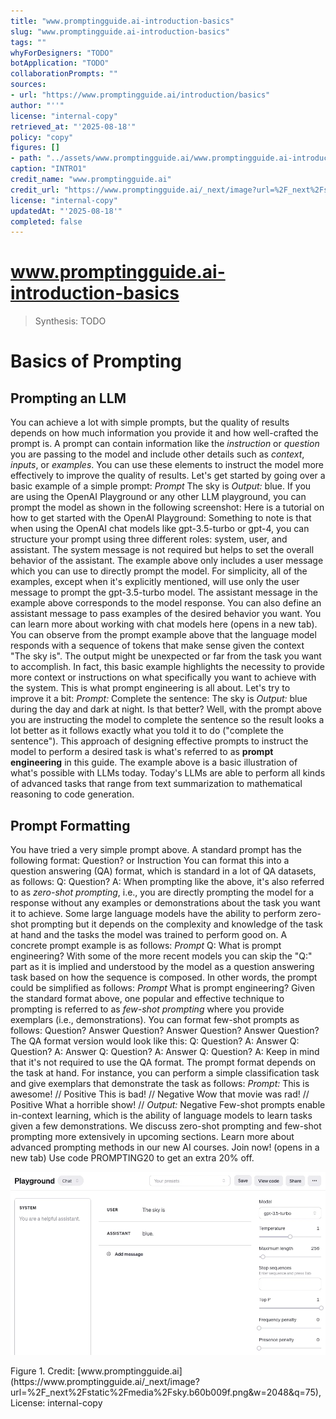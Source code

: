 ```yaml
---
title: "www.promptingguide.ai-introduction-basics"
slug: "www.promptingguide.ai-introduction-basics"
tags: ""
whyForDesigners: "TODO"
botApplication: "TODO"
collaborationPrompts: ""
sources:
- url: "https://www.promptingguide.ai/introduction/basics"
author: "''"
license: "internal-copy"
retrieved_at: "'2025-08-18'"
policy: "copy"
figures: []
- path: "../assets/www.promptingguide.ai/www.promptingguide.ai-introduction-basics/dc0eed1ff96d.webp"
caption: "INTRO1"
credit_name: "www.promptingguide.ai"
credit_url: "https://www.promptingguide.ai/_next/image?url=%2F_next%2Fstatic%2Fmedia%2Fsky.b60b009f.png&w=2048&q=75"
license: "internal-copy"
updatedAt: "'2025-08-18'"
completed: false
---
```


# www.promptingguide.ai-introduction-basics

> Synthesis: TODO

# Basics of Prompting
## Prompting an LLM
You can achieve a lot with simple prompts, but the quality of results depends on how much information you provide it and how well-crafted the prompt is. A prompt can contain information like the
*instruction* or *question* you are passing to the model and include other details such as *context*, *inputs*, or *examples*. You can use these elements to instruct the model more effectively to improve the quality of results.
Let's get started by going over a basic example of a simple prompt:
*Prompt*
The sky is
*Output:*
blue.
If you are using the OpenAI Playground or any other LLM playground, you can prompt the model as shown in the following screenshot:
Here is a tutorial on how to get started with the OpenAI Playground:
Something to note is that when using the OpenAI chat models like
gpt-3.5-turbo or
gpt-4, you can structure your prompt using three different roles:
system,
user, and
assistant. The system message is not required but helps to set the overall behavior of the assistant. The example above only includes a user message which you can use to directly prompt the model. For simplicity, all of the examples, except when it's explicitly mentioned, will use only the
user message to prompt the
gpt-3.5-turbo model. The
assistant message in the example above corresponds to the model response. You can also define an assistant message to pass examples of the desired behavior you want. You can learn more about working with chat models here (opens in a new tab).
You can observe from the prompt example above that the language model responds with a sequence of tokens that make sense given the context
"The sky is". The output might be unexpected or far from the task you want to accomplish. In fact, this basic example highlights the necessity to provide more context or instructions on what specifically you want to achieve with the system. This is what prompt engineering is all about.
Let's try to improve it a bit:
*Prompt:*
Complete the sentence:
The sky is
*Output:*
blue during the day and dark at night.
Is that better? Well, with the prompt above you are instructing the model to complete the sentence so the result looks a lot better as it follows exactly what you told it to do ("complete the sentence"). This approach of designing effective prompts to instruct the model to perform a desired task is what's referred to as
**prompt engineering** in this guide.
The example above is a basic illustration of what's possible with LLMs today. Today's LLMs are able to perform all kinds of advanced tasks that range from text summarization to mathematical reasoning to code generation.
## Prompt Formatting
You have tried a very simple prompt above. A standard prompt has the following format:
Question?
or
Instruction
You can format this into a question answering (QA) format, which is standard in a lot of QA datasets, as follows:
Q: Question?
A:
When prompting like the above, it's also referred to as
*zero-shot prompting*, i.e., you are directly prompting the model for a response without any examples or demonstrations about the task you want it to achieve. Some large language models have the ability to perform zero-shot prompting but it depends on the complexity and knowledge of the task at hand and the tasks the model was trained to perform good on.
A concrete prompt example is as follows:
*Prompt*
Q: What is prompt engineering?
With some of the more recent models you can skip the "Q:" part as it is implied and understood by the model as a question answering task based on how the sequence is composed. In other words, the prompt could be simplified as follows:
*Prompt*
What is prompt engineering?
Given the standard format above, one popular and effective technique to prompting is referred to as
*few-shot prompting* where you provide exemplars (i.e., demonstrations). You can format few-shot prompts as follows:
Question?
Answer
Question?
Answer
Question?
Answer
Question?
The QA format version would look like this:
Q: Question?
A: Answer
Q: Question?
A: Answer
Q: Question?
A: Answer
Q: Question?
A:
Keep in mind that it's not required to use the QA format. The prompt format depends on the task at hand. For instance, you can perform a simple classification task and give exemplars that demonstrate the task as follows:
*Prompt:*
This is awesome! // Positive
This is bad! // Negative
Wow that movie was rad! // Positive
What a horrible show! //
*Output:*
Negative
Few-shot prompts enable in-context learning, which is the ability of language models to learn tasks given a few demonstrations. We discuss zero-shot prompting and few-shot prompting more extensively in upcoming sections.
Learn more about advanced prompting methods in our new AI courses. Join now! (opens in a new tab) Use code PROMPTING20 to get an extra 20% off.

![INTRO1](../assets/www.promptingguide.ai/www.promptingguide.ai-introduction-basics/dc0eed1ff96d.webp)
<figcaption>Figure 1. Credit: [www.promptingguide.ai](https://www.promptingguide.ai/_next/image?url=%2F_next%2Fstatic%2Fmedia%2Fsky.b60b009f.png&w=2048&q=75), License: internal-copy</figcaption>
